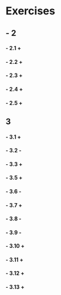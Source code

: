 # Exercises

## - 2
#### - 2.1 +
#### - 2.2 +
#### - 2.3 +
#### - 2.4 +
#### - 2.5 +

##  3
#### - 3.1 +
#### - 3.2 -
#### - 3.3 +
#### - 3.5 +
#### - 3.6 -
#### - 3.7 +
#### - 3.8 -
#### - 3.9 -
#### - 3.10 +
#### - 3.11 +
#### - 3.12 +
#### - 3.13 +
